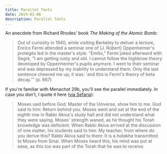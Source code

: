 ```yaml
---
title: Parallel Texts
date: 2019-01-06
description: Parallel Texts
...
```


An anecdote from Richard Rhodes' book *The Making of the Atomic Bomb*:

> Out of curiosity in 1940, while visiting Berkeley to deliver a
> lecture, Enrico Fermi attended a seminar one of \[J. Robert\]
> Oppenheimer's protégés led in the master's style. "Emilio," Fermi
> joked afterward with Segrè, "I am getting rusty and old. I cannot
> follow the highbrow theory developed by Oppenheimer's pupils anymore.
> I went to their seminar and was depressed by my inability to
> understand them. Only the last sentence cheered me up; it was: 'and
> this is Fermi's theory of beta decay.'" (p. 667)

If you're familiar with Menachot 29b, you'll see the parallel
immediately. In case you don't, I quote it here ([via
Sefaria](https://www.sefaria.org.il/Menachot.29b.4?lang=bi&with=all&lang2=en)):

> Moses said before God: Master of the Universe, show him to me. God
> said to him: Return behind you. Moses went and sat at the end of the
> eighth row in Rabbi Akiva's study hall and did not understand what
> they were saying. Moses' strength waned, as he thought his Torah
> knowledge was deficient. When Rabbi Akiva arrived at the discussion of
> one matter, his students said to him: My teacher, from where do you
> derive this? Rabbi Akiva said to them: It is a *halakha* transmitted
> to Moses from Sinai. When Moses heard this, his mind was put at ease,
> as this too was part of the Torah that he was to receive.
